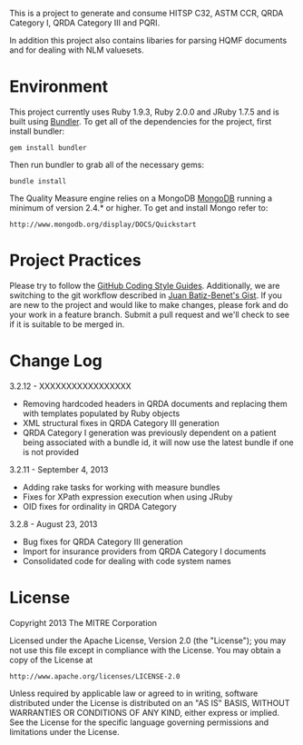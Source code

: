 This is a project to generate and consume HITSP C32, ASTM CCR, QRDA Category I, QRDA Category III and PQRI.

In addition this project also contains libaries for parsing HQMF documents and for dealing with NLM valuesets.

Environment
===========

This project currently uses Ruby 1.9.3, Ruby 2.0.0 and JRuby 1.7.5 and is built using [Bundler](http://gembundler.com/). To get all of the dependencies for the project, first install bundler:

    gem install bundler

Then run bundler to grab all of the necessary gems:

    bundle install

The Quality Measure engine relies on a MongoDB [MongoDB](http://www.mongodb.org/) running a minimum of version 2.4.* or higher.  To get and install Mongo refer to:

    http://www.mongodb.org/display/DOCS/Quickstart

Project Practices
=================

Please try to follow the [GitHub Coding Style Guides](https://github.com/styleguide). Additionally, we are switching to the git workflow described in [Juan Batiz-Benet's Gist](https://gist.github.com/jbenet/ee6c9ac48068889b0912). If you are new to the project and would like to make changes, please fork and do your work in a feature branch. Submit a pull request and we'll check to see if it is suitable to be merged in.

Change Log
==========

3.2.12 - XXXXXXXXXXXXXXXXX

* Removing hardcoded headers in QRDA documents and replacing them with templates populated by Ruby objects
* XML structural fixes in QRDA Category III generation
* QRDA Category I generation was previously dependent on a patient being associated with a bundle id, it will now use the latest bundle if one is not provided

3.2.11 - September 4, 2013

* Adding rake tasks for working with measure bundles
* Fixes for XPath expression execution when using JRuby
* OID fixes for ordinality in QRDA Category 

3.2.8 - August 23, 2013

* Bug fixes for QRDA Category III generation
* Import for insurance providers from QRDA Category I documents
* Consolidated code for dealing with code system names

License
=======

Copyright 2013 The MITRE Corporation

Licensed under the Apache License, Version 2.0 (the "License");
you may not use this file except in compliance with the License.
You may obtain a copy of the License at

    http://www.apache.org/licenses/LICENSE-2.0

Unless required by applicable law or agreed to in writing, software
distributed under the License is distributed on an "AS IS" BASIS,
WITHOUT WARRANTIES OR CONDITIONS OF ANY KIND, either express or implied.
See the License for the specific language governing permissions and
limitations under the License.
